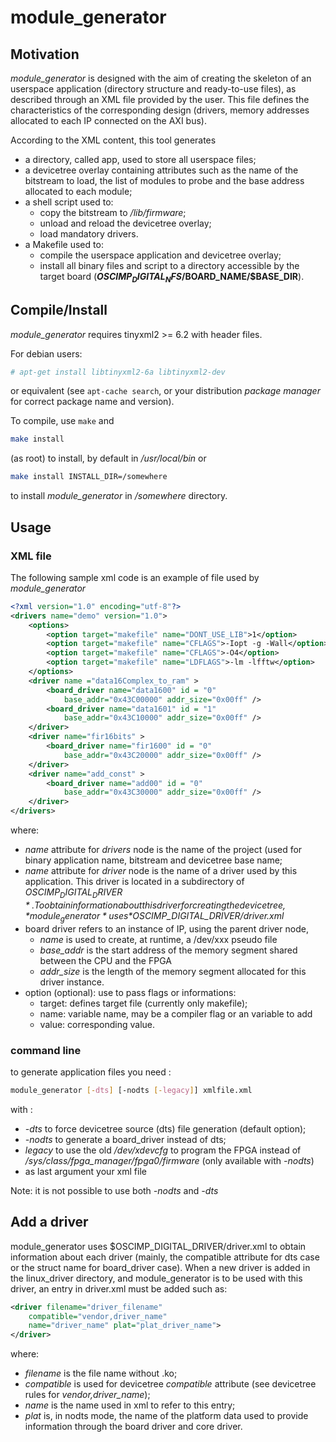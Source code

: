 # module_generator

## Motivation

*module_generator* is designed with the aim of creating the skeleton
of an userspace application
(directory structure and ready-to-use files), as described through an
XML file provided by the user. This file defines the characteristics
of the corresponding design (drivers, memory addresses allocated to
each IP connected on the AXI bus).

According to the XML content, this tool generates
- a directory, called app, used to store all userspace files;
- a devicetree overlay containing attributes such as the name of the
bitstream to load, the list of modules to
   probe and the base address allocated to each module;
- a shell script used to:
	- copy the bitstream to */lib/firmware*;
	- unload and reload the devicetree overlay;
	- load mandatory drivers.
- a Makefile used to:
	- compile the userspace application and devicetree overlay;
	- install all binary files and script to a directory
	accessible by the target board
	(**$OSCIMP_DIGITAL_NFS/$BOARD_NAME/$BASE_DIR**).

## Compile/Install

*module_generator* requires tinyxml2 >= 6.2 with header files.

For debian users:
```bash
# apt-get install libtinyxml2-6a libtinyxml2-dev
```
or equivalent (see ```apt-cache search```, or your distribution *package
manager* for correct package name and version).

To compile, use ```make``` and
```bash
make install
```
(as root) to install, by default in */usr/local/bin* or
```bash
make install INSTALL_DIR=/somewhere
```
to install *module_generator* in */somewhere* directory.

## Usage

### XML file

The following sample xml code is an example of file used by *module_generator*
```xml
<?xml version="1.0" encoding="utf-8"?>
<drivers name="demo" version="1.0">
	<options>
		<option target="makefile" name="DONT_USE_LIB">1</option>
		<option target="makefile" name="CFLAGS">-Iopt -g -Wall</option>
		<option target="makefile" name="CFLAGS">-O4</option>
		<option target="makefile" name="LDFLAGS">-lm -lfftw</option>
	</options>
	<driver name ="data16Complex_to_ram" >
		<board_driver name="data1600" id = "0"
			base_addr="0x43C00000" addr_size="0x00ff" />
		<board_driver name="data1601" id = "1"
			base_addr="0x43C10000" addr_size="0x00ff" />
	</driver>
	<driver name="fir16bits" >
		<board_driver name="fir1600" id = "0"
			base_addr="0x43C20000" addr_size="0x00ff" />
	</driver>
	<driver name="add_const" >
		<board_driver name="add00" id = "0"
			base_addr="0x43C30000" addr_size="0x00ff" />
	</driver>
</drivers>
```

where:
- *name* attribute for *drivers* node is the name of the project (used for
   binary application name, bitstream and devicetree base name;
- *name* attribute for *driver* node is the name of a driver used by this
   application. This driver is located in a subdirectory of
   *$OSCIMP_DIGITAL_DRIVER*. To obtain information about this driver for
   creating the devicetree, *module_generator* uses
   *$OSCIMP_DIGITAL_DRIVER/driver.xml*
- board driver refers to an instance of IP, using the parent driver node,
	- *name* is used to create, at runtime, a /dev/xxx pseudo file
	- *base_addr* is the start address of the memory segment shared
	between the CPU and the FPGA
	- *addr_size* is the length of the memory segment allocated for this driver
	  instance.
- option (optional): use to pass flags or informations:
	- target: defines target file (currently only makefile);
	- name: variable name, may be a compiler flag or an variable to add
	- value: corresponding value.

### command line

to generate application files you need :
```bash
module_generator [-dts] [-nodts [-legacy]] xmlfile.xml
```

with :
- *-dts* to force devicetree source (dts) file generation (default option);
- *-nodts* to generate a board_driver instead of dts;
- *legacy* to use the old */dev/xdevcfg* to program the FPGA instead of
*/sys/class/fpga_manager/fpga0/firmware* (only available with *-nodts*)
- as last argument your xml file

Note: it is not possible to use both *-nodts* and *-dts*

## Add a driver

module_generator uses $OSCIMP_DIGITAL_DRIVER/driver.xml
to obtain information about each driver (mainly, the compatible attribute
for dts case or the struct name for board_driver case). When a new
driver is added in the linux_driver directory, and module_generator is
to be used
with this driver, an entry in driver.xml must be added such as:

```xml
<driver filename="driver_filename"
    compatible="vendor,driver_name"
    name="driver_name" plat="plat_driver_name">
</driver>

```
where:
- *filename* is the file name without .ko;
- *compatible* is used for devicetree *compatible* attribute (see devicetree
   rules for *vendor,driver_name*);
- *name* is the name used in xml to refer to this entry;
- *plat* is, in nodts mode, the name of the platform data used to provide
   information through the board driver and core driver.
